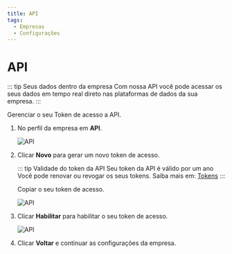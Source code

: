 ```yaml
---
title: API
tags:
  - Empresas
  - Configurações
---
```


# API

::: tip Seus dados dentro da empresa
Com nossa API você pode acessar os seus dados em tempo real direto nas plataformas de dados da sua empresa.
:::

Gerenciar o seu Token de acesso a API.

1. No perfil da empresa em **API**.

   ![API](https://cdn.phishx.io/phishx-docs/images/phishx_settings_companies_api_01.webp)

2. Clicar **Novo** para gerar um novo token de acesso.

   ::: tip Validade do token da API
   Seu token da API é válido por um ano<br>
   Você pode renovar ou revogar os seus tokens. Saiba mais em: [Tokens](tokens)
   :::

   Copiar o seu token de acesso.

   ![API](https://cdn.phishx.io/phishx-docs/images/phishx_settings_companies_api_02.webp)

3. Clicar **Habilitar** para habilitar o seu token de acesso.

   ![API](https://cdn.phishx.io/phishx-docs/images/phishx_settings_companies_api_03.webp)

4. Clicar **Voltar** e continuar as configurações da empresa.
